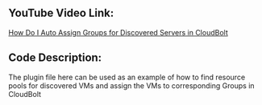 ## YouTube Video Link:

[How Do I Auto Assign Groups for Discovered Servers in CloudBolt](https://youtu.be/GKLiJYKS-L8)


## Code Description:
The plugin file here can be used as an example of how to find resource pools for discovered VMs and assign the VMs to corresponding Groups in CloudBolt

